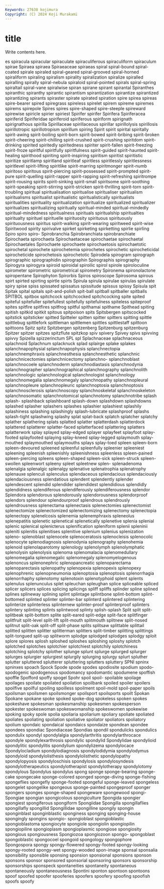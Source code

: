 ```yaml
---
Keywords: 27638 kojimura
Copyright: (C) 2024 Koji Murakami
---
```


# title

Write contents here.



es spiracula spiracular
spiraculate spiraculiferous spiraculiform spiraculum spirae Spiraea spiraea Spiraeaceae spiraeas spiral
spiral-bound spiral-coated spirale spiraled spiral-geared spiral-grooved spiral-horned spiraliform spiraling spiralism
spirality spiralization spiralize spiralled spiralling spirally spiral-nebula spiraloid spiral-pointed spirals
spiral-spring spiraltail spiral-vane spiralwise spiran spirane spirant spirantal Spiranthes spiranthic
spiranthy spirantic spirantism spirantization spirantize spirantized spirantizing spirants spiraster spirate
spirated spiration spire spirea spireas spire-bearer spired spiregrass spireless spirelet
spirem spireme spiremes spirems spirepole Spires spires spire-shaped spire-steeple spireward
spirewise spiricle spirier spiriest Spirifer spirifer Spirifera Spiriferacea spiriferid Spiriferidae
spiriferoid spiriferous spiriform spirignath spirignathous spirilla Spirillaceae spirillaceous spirillar spirillolysis
spirillosis spirillotropic spirillotropism spirillum spiring Spirit spirit spirital spiritally spirit-awing
spirit-boiling spirit-born spirit-bowed spirit-bribing spirit-broken spirit-cheering spirit-chilling spirit-crushed spirit-crushing spiritdom
spirit-drinking spirited spiritedly spiritedness spiriter spirit-fallen spirit-freezing spirit-froze spiritful spiritfully
spiritfulness spirit-guided spirit-haunted spirit-healing spirithood spiriting spirit-inspiring spiritism spiritist spiritistic
spiritize spiritlamp spiritland spiritleaf spiritless spiritlessly spiritlessness spiritlevel spirit-lifting spiritlike
spirit-marring spiritmonger spirit-numb spiritoso spiritous spirit-piercing spirit-possessed spirit-prompted spirit-pure spirit-quelling
spirit-rapper spirit-rapping spirit-refreshing spiritrompe spirit-rousing spirits spirit-sinking spirit-small spiritsome spirit-soothing
spirit-speaking spirit-stirring spirit-stricken spirit-thrilling spirit-torn spirit-troubling spiritual spiritualisation spiritualise spiritualiser
spiritualism spiritualisms spiritualist spiritualistic spiritualistically spiritualists spiritualities spirituality spiritualization spiritualize
spiritualized spiritualizer spiritualizes spiritualizing spiritually spiritual-minded spiritual-mindedly spiritual-mindedness spiritualness spirituals
spiritualship spiritualties spiritualty spirituel spirituelle spirituosity spirituous spirituously spirituousness spiritus
spirit-walking spirit-wearing spiritweed spirit-wise Spiritwood spirity spirivalve spirket spirketing spirketting
spirlie spirling Spiro spiro spiro- Spirobranchia Spirobranchiata spirobranchiate Spirochaeta spirochaeta
Spirochaetaceae spirochaetae spirochaetal Spirochaetales Spirochaete spirochaete spirochaetosis spirochaetotic spirochetal spirochete
spirochetemia spirochetes spirochetic spirocheticidal spirocheticide spirochetosis spirochetotic Spirodela spirogram spirograph
spirographic spirographidin spirographin Spirographis spirography Spirogyra spirogyra spiroid spiroidal spiroilic
spirol spirole spiroloculine spirometer spirometric spirometrical spirometry Spironema spironolactone spiropentane
Spirophyton Spirorbis Spiros spiroscope Spirosoma spirous spirt spirted spirting spirtle
spirts Spirula spirula spirulae spirulas spirulate spiry spise spiss spissated
spissatus spissitude spissus spissy Spisula spit Spitak spital spitals spit-and-polish
spit-ball spitball spitballer spitballs SPITBOL spitbox spitchcock spitchcocked spitchcocking spite
spited spiteful spitefuller spitefullest spitefully spitefulness spiteless spiteproof spites spitfire
spitfires spitfrog spitful spithamai spithame Spithead spiting spitish spitkid spitkit
spitous spitpoison spits Spitsbergen spitscocked spitstick spitsticker spitted Spitteler spitten
spitter spitters spitting spittle spittlebug spittlefork spittleman spittlemen spittles spittlestaff
spittoon spittoons Spitz spitz Spitzbergen spitzenberg Spitzenburg spitzenburg Spitzer spitzer
spitzes spitzflute spitzkop spiv spivery Spivey spivs spivving spivvy Spizella
spizzerinctum SPL spl Splachnaceae splachnaceous splachnoid Splachnum splacknuck splad splairge
splake splakes splanchnapophysial splanchnapophysis splanchnectopia splanchnemphraxis splanchnesthesia splanchnesthetic splanchnic splanchnicectomies
splanchnicectomy splanchno- splanchnoblast splanchnocoele splanchnoderm splanchnodiastasis splanchnodynia splanchnographer splanchnographical splanchnography
splanchnolith splanchnologic splanchnological splanchnologist splanchnology splanchnomegalia splanchnomegaly splanchnopathy splanchnopleural splanchnopleure
splanchnopleuric splanchnoptosia splanchnoptosis splanchnosclerosis splanchnoscopy splanchnoskeletal splanchnoskeleton splanchnosomatic splanchnotomical splanchnotomy
splanchnotribe splash splash- splashback splashboard splash-down splashdown splashdowns splashed splasher
splashers splashes splashier splashiest splashily splashiness splashing splashingly splash-lubricate splashproof
splashs splash-tight splashwing splashy splat splat-back splatch splatcher splatchy splather
splathering splats splatted splatter splatterdash splatterdock splattered splatterer splatter-faced splatterfaced
splattering splatters splatterwork splay splayed splay-edged splayer splayfeet splayfoot splay-footed
splayfooted splaying splay-kneed splay-legged splaymouth splay-mouthed splaymouthed splaymouths splays splay-toed
spleen spleen-born spleen-devoured spleened spleenful spleenfully spleenier spleeniest spleening spleenish
spleenishly spleenishness spleenless spleen-pained spleen-piercing spleens spleen-shaped spleen-sick spleen-struck spleen-swollen
spleenwort spleeny spleet spleetnew splen- splenadenoma splenalgia splenalgic splenalgy splenative
splenatrophia splenatrophy splenauxe splenculi splenculus splendaceous splendacious splendaciously splendaciousness splendatious
splendent splendently splender splendescent splendid splendider splendidest splendidious splendidly splendidness
splendiferous splendiferously splendiferousness splendor Splendora splendorous splendorously splendorousness splendorproof splendors
splendour splendourproof splendrous splendrously splendrousness splenectama splenectasis splenectomies splenectomist splenectomize
splenectomized splenectomizing splenectomy splenectopia splenectopy splenelcosis splenemia splenemphraxis spleneolus splenepatitis
splenetic splenetical splenetically splenetive splenia splenial splenic splenical splenicterus splenification
spleniform splenii spleninii spleniti splenitis splenitises splenitive splenium splenius splenization
spleno- splenoblast splenocele splenoceratosis splenocleisis splenocolic splenocyte splenodiagnosis splenodynia splenography
splenohemia splenoid splenolaparotomy splenology splenolymph splenolymphatic splenolysin splenolysis splenoma splenomalacia
splenomedullary splenomegalia splenomegalic splenomegaly splenomyelogenous splenoncus splenonephric splenopancreatic splenoparectama splenoparectasis
splenopathy splenopexia splenopexis splenopexy splenophrenic splenopneumonia splenoptosia splenoptosis splenorrhagia splenorrhaphy
splenotomy splenotoxin splenotyphoid splent splents splenulus splenunculus splet spleuchan spleughan
splice spliceable spliced splicer splicers splices splicing splicings spliff spliffs
splinder spline splined splines splineway splining splint splintage splintbone splint-bottom
splint-bottomed splinted splinter splinter-bar splinterd splintered splintering splinterize splinterless splinternew
splinter-proof splinterproof splinters splintery splinting splints splintwood splinty splish-splash Split
split split- splitbeak split-bottom splite split-eared split-edge split-face splitfinger splitfruit
split-level split-lift split-mouth splitmouth splitnew split-nosed splitnut split-oak split-off split-phase
splits splitsaw splittable splittail splitted splitten splitter splitterman splitters split-timber
splitting splittings split-tongued split-up splitworm splodge splodged splodges splodgy sploit
splore splores splosh sploshed sploshes sploshing sploshy splotch splotched splotches
splotchier splotchiest splotchily splotchiness splotching splotchy splother splunge splunt splurge
splurged splurger splurges splurgier splurgiest splurgily splurging splurgy splurt spluther
splutter spluttered splutterer spluttering splutters spluttery SPNI spninx spninxes spoach
Spock Spode spode spodes spodiosite spodium spodo- spodogenic spodogenous spodomancy
spodomantic spodumene spoffish spoffle Spofford spoffy spogel Spohr spoil spoil-
spoilable spoilage spoilages spoilate spoilated spoilation spoilbank spoiled spoiler spoilers
spoilfive spoilful spoiling spoilless spoilment spoil-mold spoil-paper spoils spoilsman spoilsmen
spoilsmonger spoilsport spoilsports spoilt Spokan Spokane spokane spoke spoked spoke-dog
spokeless spoken spokes spokeshave spokesman spokesmanship spokesmen spokesperson spokester spokeswoman
spokeswomanship spokeswomen spokewise spoking spoky spole spolia spoliaria spoliarium spoliary
spoliate spoliated spoliates spoliating spoliation spoliative spoliator spoliators spoliatory spolium
spondaic spondaical spondaics spondaize spondean spondee spondees spondiac Spondiaceae Spondias
spondil spondulicks spondulics spondulix spondyl spondylalgia spondylarthritis spondylarthrocace spondyle spondylexarthrosis
spondylic spondylid Spondylidae spondylioid spondylitic spondylitis spondylium spondylizema spondylocace Spondylocladium
spondylodiagnosis spondylodidymia spondylodymus spondyloid spondylolisthesis spondylolisthetic spondylopathy spondylopyosis spondyloschisis spondylosis
spondylosyndesis spondylotherapeutics spondylotherapist spondylotherapy spondylotomy spondylous Spondylus spondylus spong sponge
sponge-bearing sponge-cake spongecake sponge-colored sponged sponge-diving sponge-fishing spongeflies spongefly sponge-footed
spongeful sponge-leaved spongeless spongelet spongelike spongeous sponge-painted spongeproof sponger spongers
sponges sponge-shaped spongeware spongewood spongi- Spongiae spongian spongicolous spongiculture Spongida
spongier spongiest spongiferous spongiform Spongiidae Spongilla spongillaflies spongillafly spongillid Spongillidae
spongilline spongily spongin sponginblast sponginblastic sponginess sponging sponging-house spongingly spongins
spongio- spongioblast spongioblastic spongioblastoma spongiocyte spongiole spongiolin spongiopilin spongiopiline spongioplasm
spongioplasmic spongiose spongiosity spongious spongiousness Spongiozoa spongiozoon spongo- spongoblast spongoblastic
spongocoel spongoid spongology spongophore Spongospora spongy spongy-flowered spongy-footed spongy-looking spongy-rooted
spongy-wet spongy-wooded spon-image sponsal sponsalia sponsibility sponsible sponsing sponsion sponsional
sponsions sponson sponsons sponsor sponsored sponsorial sponsoring sponsors sponsorship sponsorships
sponspeck spontaneities spontaneity spontaneous spontaneously spontaneousness Spontini sponton spontoon spontoons
spoof spoofed spoofer spooferies spoofers spoofery spoofing spoofish spoofs spoofy
